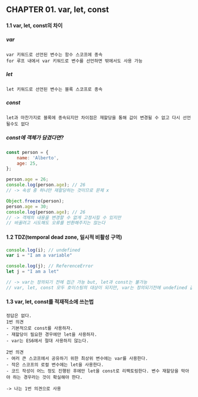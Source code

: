 ## CHAPTER 01. var, let, const

#### 1.1 var, let, const의 차이

##### var

```
var 키워드로 선언된 변수는 함수 스코프에 종속
for 루프 내에서 var 키워드로 변수를 선언하면 밖에서도 사용 가능
```

##### let

```
let 키워드로 선언된 변수는 블록 스코프로 종속
```

##### const

```
let과 마찬가지로 블록에 종속되지만 차이점은 재할당을 통해 값이 변경될 수 없고 다시 선언될수도 없다
```

##### const에 객체가 담겼다면?

```javascript
const person = {
    name: 'Alberto',
    age: 25,
};

person.age = 26;
console.log(person.age); // 26 
// -> 속성 중 하나만 재할당하는 것이므로 문제 x

Object.freeze(person);
person.age = 30;
console.log(person.age); // 26
// -> 객체의 내용을 변경할 수 없게 고정시킬 수 있지만 
// 바꿀려고 시도해도 오류를 반환해주지는 않는다
```

#### 1.2 TDZ(temporal dead zone, 일시적 비활성 구역)

```javascript
console.log(i); // undefined
var i = "I am a variable" 

console.log(j); // ReferenceError
let j = "I am a let"

// -> var는 정의되기 전에 접근 가능 but, let과 const는 불가능
// var, let, const 모두 호이스팅의 대상이 되지만, var는 정의되기전에 undefined 값을 가지게 되지만 let은 변수가 선언될 때까지 일시적으로 TDZ에 있게 된다. 따라서 초기화 전에 변수에 접근하면 오류가 발생한다.
```

#### 1.3 var, let, const를 적재적소에 쓰는법

```
정답은 없다.
1번 의견
- 기본적으로 const를 사용하자.
- 재할당이 필요한 경우에만 let을 사용하자.
- var는 ES6에서 절대 사용하지 않는다.

2번 의견
- 여러 큰 스코프에서 공유하기 위한 최상위 변수에는 var를 사용한다.
- 작은 스코프의 로컬 변수에는 let을 사용한다.
- 코드 작성이 어느 정도 진행된 후에만 let을 const로 리팩토링한다. 변수 재할당을 막아야 하는 경우라는 것이 확실해야 한다.

-> 나는 1번 의견으로 사용
```
